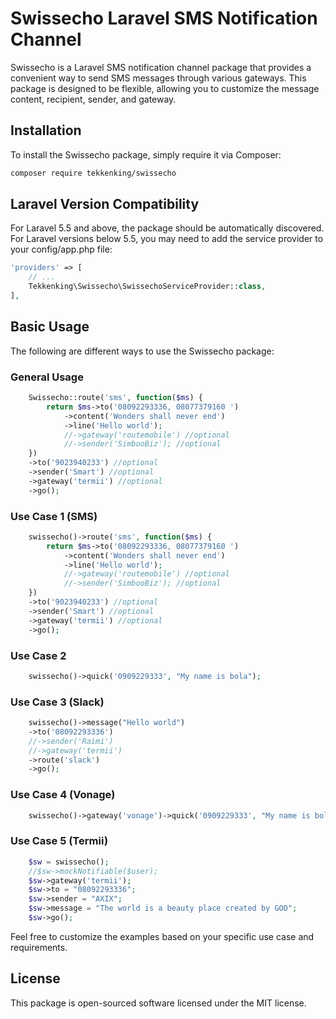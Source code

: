 # Swissecho Laravel SMS Notification Channel

Swissecho is a Laravel SMS notification channel package that provides a convenient way to send SMS messages through various gateways. This package is designed to be flexible, allowing you to customize the message content, recipient, sender, and gateway.

## Installation

To install the Swissecho package, simply require it via Composer:

```bash
composer require tekkenking/swissecho
```

## Laravel Version Compatibility
For Laravel 5.5 and above, the package should be automatically discovered.
For Laravel versions below 5.5, you may need to add the service provider to your config/app.php file:

```php
'providers' => [
    // ...
    Tekkenking\Swissecho\SwissechoServiceProvider::class,
],
```

## Basic Usage
The following are different ways to use the Swissecho package:

### General Usage
```php
    Swissecho::route('sms', function($ms) {
        return $ms->to('08092293336, 08077379160 ')
            ->content('Wonders shall never end')
            ->line('Hello world');
            //->gateway('routemobile') //optional
            //->sender('SimbooBiz'); //optional
    })
    ->to('9023940233') //optional
    ->sender('Smart') //optional
    ->gateway('termii') //optional
    ->go();
```

### Use Case 1 (SMS)
```php
    swissecho()->route('sms', function($ms) {
        return $ms->to('08092293336, 08077379160 ')
            ->content('Wonders shall never end')
            ->line('Hello world');
            //->gateway('routemobile') //optional
            //->sender('SimbooBiz'); //optional
    })
    ->to('9023940233') //optional
    ->sender('Smart') //optional
    ->gateway('termii') //optional
    ->go();
```

### Use Case 2
```php 
    swissecho()->quick('0909229333', "My name is bola");
```

### Use Case 3  (Slack)
```php
    swissecho()->message("Hello world")
    ->to('08092293336')
    //->sender('Raimi')
    //->gateway('termii')
    ->route('slack')
    ->go();
```

### Use Case 4 (Vonage)
```php
    swissecho()->gateway('vonage')->quick('0909229333', "My name is bola");
```

### Use Case 5 (Termii)
```php 
    $sw = swissecho();
    //$sw->mockNotifiable($user);
    $sw->gateway('termii');
    $sw->to = "08092293336";
    $sw->sender = "AXIX";
    $sw->message = "The world is a beauty place created by GOD";
    $sw->go();
```

Feel free to customize the examples based on your specific use case and requirements.

## License
This package is open-sourced software licensed under the MIT license.

